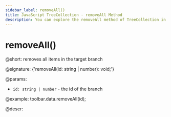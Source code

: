 ```yaml
---
sidebar_label: removeAll()
title: JavaScript TreeCollection - removeAll Method 
description: You can explore the removeAll method of TreeCollection in the documentation of the DHTMLX JavaScript UI library. Browse developer guides and API reference, try out code examples and live demos, and download a free 30-day evaluation version of DHTMLX Suite.
---
```


# removeAll()

@short: removes all items in the target branch

@signature: {'removeAll(id: string | number): void;'}

@params:

- `id: string | number` - the id of the branch

@example:
toolbar.data.removeAll(id);

@descr:
